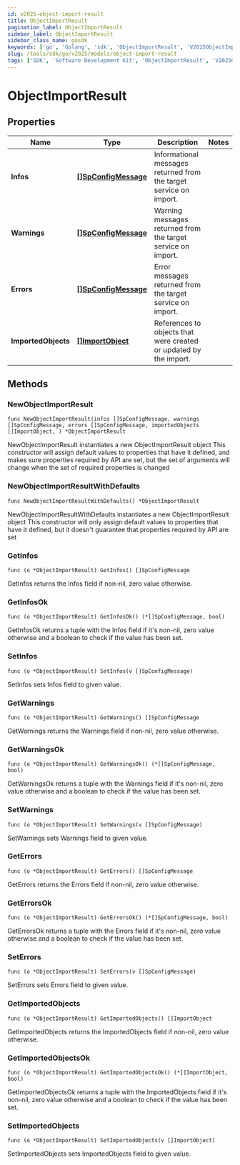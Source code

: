 ```yaml
---
id: v2025-object-import-result
title: ObjectImportResult
pagination_label: ObjectImportResult
sidebar_label: ObjectImportResult
sidebar_class_name: gosdk
keywords: ['go', 'Golang', 'sdk', 'ObjectImportResult', 'V2025ObjectImportResult'] 
slug: /tools/sdk/go/v2025/models/object-import-result
tags: ['SDK', 'Software Development Kit', 'ObjectImportResult', 'V2025ObjectImportResult']
---
```


# ObjectImportResult

## Properties

Name | Type | Description | Notes
------------ | ------------- | ------------- | -------------
**Infos** | [**[]SpConfigMessage**](sp-config-message) | Informational messages returned from the target service on import. | 
**Warnings** | [**[]SpConfigMessage**](sp-config-message) | Warning messages returned from the target service on import. | 
**Errors** | [**[]SpConfigMessage**](sp-config-message) | Error messages returned from the target service on import. | 
**ImportedObjects** | [**[]ImportObject**](import-object) | References to objects that were created or updated by the import. | 

## Methods

### NewObjectImportResult

`func NewObjectImportResult(infos []SpConfigMessage, warnings []SpConfigMessage, errors []SpConfigMessage, importedObjects []ImportObject, ) *ObjectImportResult`

NewObjectImportResult instantiates a new ObjectImportResult object
This constructor will assign default values to properties that have it defined,
and makes sure properties required by API are set, but the set of arguments
will change when the set of required properties is changed

### NewObjectImportResultWithDefaults

`func NewObjectImportResultWithDefaults() *ObjectImportResult`

NewObjectImportResultWithDefaults instantiates a new ObjectImportResult object
This constructor will only assign default values to properties that have it defined,
but it doesn't guarantee that properties required by API are set

### GetInfos

`func (o *ObjectImportResult) GetInfos() []SpConfigMessage`

GetInfos returns the Infos field if non-nil, zero value otherwise.

### GetInfosOk

`func (o *ObjectImportResult) GetInfosOk() (*[]SpConfigMessage, bool)`

GetInfosOk returns a tuple with the Infos field if it's non-nil, zero value otherwise
and a boolean to check if the value has been set.

### SetInfos

`func (o *ObjectImportResult) SetInfos(v []SpConfigMessage)`

SetInfos sets Infos field to given value.


### GetWarnings

`func (o *ObjectImportResult) GetWarnings() []SpConfigMessage`

GetWarnings returns the Warnings field if non-nil, zero value otherwise.

### GetWarningsOk

`func (o *ObjectImportResult) GetWarningsOk() (*[]SpConfigMessage, bool)`

GetWarningsOk returns a tuple with the Warnings field if it's non-nil, zero value otherwise
and a boolean to check if the value has been set.

### SetWarnings

`func (o *ObjectImportResult) SetWarnings(v []SpConfigMessage)`

SetWarnings sets Warnings field to given value.


### GetErrors

`func (o *ObjectImportResult) GetErrors() []SpConfigMessage`

GetErrors returns the Errors field if non-nil, zero value otherwise.

### GetErrorsOk

`func (o *ObjectImportResult) GetErrorsOk() (*[]SpConfigMessage, bool)`

GetErrorsOk returns a tuple with the Errors field if it's non-nil, zero value otherwise
and a boolean to check if the value has been set.

### SetErrors

`func (o *ObjectImportResult) SetErrors(v []SpConfigMessage)`

SetErrors sets Errors field to given value.


### GetImportedObjects

`func (o *ObjectImportResult) GetImportedObjects() []ImportObject`

GetImportedObjects returns the ImportedObjects field if non-nil, zero value otherwise.

### GetImportedObjectsOk

`func (o *ObjectImportResult) GetImportedObjectsOk() (*[]ImportObject, bool)`

GetImportedObjectsOk returns a tuple with the ImportedObjects field if it's non-nil, zero value otherwise
and a boolean to check if the value has been set.

### SetImportedObjects

`func (o *ObjectImportResult) SetImportedObjects(v []ImportObject)`

SetImportedObjects sets ImportedObjects field to given value.



